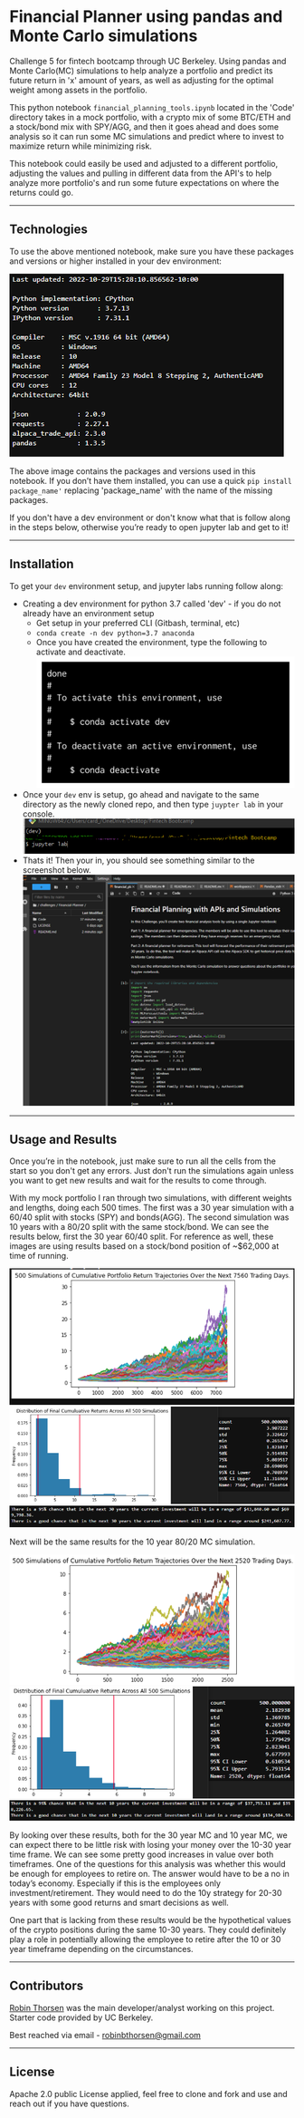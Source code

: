 # Financial Planner using pandas and Monte Carlo simulations

Challenge 5 for fintech bootcamp through UC Berkeley. Using pandas and Monte Carlo(MC) simulations to help analyze a portfolio and predict its future return in 'x' amount of years, as well as adjusting for the optimal weight among assets in the portfolio.

This python notebook `financial_planning_tools.ipynb` located in the 'Code' directory takes in a mock portfolio, with a crypto mix of some BTC/ETH and a stock/bond mix with SPY/AGG, and then it goes ahead and does some analysis so it can run some MC simulations and predict where to invest to maximize return while minimizing risk. 

This notebook could easily be used and adjusted to a different portfolio, adjusting the values and pulling in different data from the API's to help analyze more portfolio's and run some future expectations on where the returns could go.

---

## Technologies

To use the above mentioned notebook, make sure you have these packages and versions or higher installed in your dev environment:

![version watermark from notebook](./Code/Images/versions.png) 

The above image contains the packages and versions used in this notebook. If you don’t have them installed, you can use a quick `pip install package_name'` replacing 'package_name' with the name of the missing packages. 

If you don't have a dev environment or don't know what that is follow along in the steps below, otherwise you’re ready to open jupyter lab and get to it!

---

## Installation

To get your `dev` environment setup, and jupyter labs running follow along:

- Creating a dev environment for python 3.7 called 'dev' - if you do not already have an environment setup 
    - Get setup in your preferred CLI (Gitbash, terminal, etc)
    - `conda create -n dev python=3.7 anaconda`
    - Once you have created the environment, type the following to activate and deactivate.
![conda activate/deactivate](./Code/Images/anaconda_dev_env.png)
- Once your  `dev`  env is setup, go ahead and navigate to the same directory as the newly cloned repo, and then type  `juypter lab`  in your console.
![jupyerlab command](./Code/Images/jupyterlab.png)
- Thats it! Then your in, you should see something similar to the screenshot below.
![jupyter notebok](./Code/Images/notebook.png)


---

## Usage and Results

Once you’re in the notebook, just make sure to run all the cells from the start so you don't get any errors. Just don't run the simulations again unless you want to get new results and wait for the results to come through. 

With my mock portfolio I ran through two simulations, with different weights and lengths, doing each 500 times. The first was a 30 year simulation with a 60/40 split with stocks (SPY) and bonds(AGG). The second simulation was 10 years with a 80/20 split with the same stock/bond. We can see the results below, first the 30 year 60/40 split. For reference as well, these images are using results based on a stock/bond position of ~$62,000 at time of running.

![30 year MC plot](./Code/Images/500_MC30.png)
![30 year dist and sum](./Code/Images/dist_sum30y.png)
![30 year expectation](./Code/Images/30yexpect.png)

Next will be the same results for the 10 year 80/20 MC simulation.

![10 year MC plot](./Code/Images/500_mc10.png)
![10 year dist and sum](./Code/Images/dist_sum10y.png)
![10 year expectation](./Code/Images/10yexpect.png)

By looking over these results, both for the 30 year MC and 10 year MC, we can expect there to be little risk with losing your money over the 10-30 year time frame. We can see some pretty good increases in value over both timeframes. One of the questions for this analysis was whether this would be enough for employees to retire on. The answer would have to be a no in today’s economy. Especially if this is the employees only investment/retirement. They would need to do the 10y strategy for 20-30 years with some good returns and smart decisions as well. 

One part that is lacking from these results would be the hypothetical values of the crypto positions during the same 10-30 years. They could definitely play a role in potentially allowing the employee to retire after the 10 or 30 year timeframe depending on the circumstances. 

---

## Contributors

[Robin Thorsen](https://www.linkedin.com/in/robin-thorsen-079819120/) was the main developer/analyst working on this project. Starter code provided by UC Berkeley.

Best reached via email - robinbthorsen@gmail.com

---

## License

Apache 2.0 public License applied, feel free to clone and fork and use and reach out if you have questions. 


